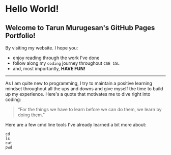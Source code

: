 # Hello World!

## Welcome to **Tarun Murugesan's** GitHub Pages Portfolio!

By visiting my website. I hope you:
- enjoy reading through the work I've done
- follow along my `coding` journey throughout `CSE 15L`
- and, most importantly, **HAVE FUN!**

--- 

As I am quite new to programming, I try to maintain a positive learning mindset throughout all the ups and downs and give myself the time to build up my experience.
Here's a quote that motivates me to dive right into coding: 
> “For the things we have to learn before we can do them, we learn by doing them.”

Here are a few cmd line tools I've already learned a bit more about:
```
cd
ls
cat 
pwd
```
